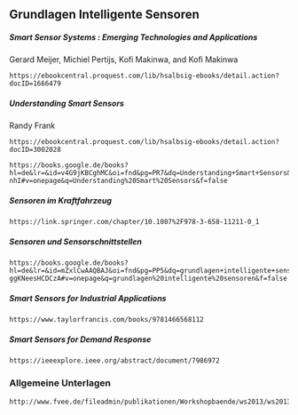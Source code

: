 ## Grundlagen Intelligente Sensoren

##### Smart Sensor Systems : Emerging Technologies and Applications
Gerard Meijer, Michiel Pertijs, Kofi Makinwa, and Kofi Makinwa
```
https://ebookcentral.proquest.com/lib/hsalbsig-ebooks/detail.action?docID=1666479
```
##### Understanding Smart Sensors
Randy Frank
```
https://ebookcentral.proquest.com/lib/hsalbsig-ebooks/detail.action?docID=3002028
```
```
https://books.google.de/books?hl=de&lr=&id=v4G9jKBCghMC&oi=fnd&pg=PR7&dq=Understanding+Smart+Sensors&ots=fgHT9yEjmc&sig=5Xrs0tm3nR3aF4QaHywLZAs-nhI#v=onepage&q=Understanding%20Smart%20Sensors&f=false
```

##### Sensoren im Kraftfahrzeug
```
https://link.springer.com/chapter/10.1007%2F978-3-658-11211-0_1
```

##### Sensoren und Sensorschnittstellen
```
https://books.google.de/books?hl=de&lr=&id=mZxlCwAAQBAJ&oi=fnd&pg=PP5&dq=grundlagen+intelligente+sensoren+&ots=x4S6gNmBha&sig=qh1UK7GI6IPA5-ggKNeesHCDCzA#v=onepage&q=grundlagen%20intelligente%20sensoren&f=false
```

##### Smart Sensors for Industrial Applications
```
https://www.taylorfrancis.com/books/9781466568112
```

##### Smart Sensors for Demand Response
```
https://ieeexplore.ieee.org/abstract/document/7986972
```

### Allgemeine Unterlagen
```
http://www.fvee.de/fileadmin/publikationen/Workshopbaende/ws2013/ws2013_03_02.pdf
```
